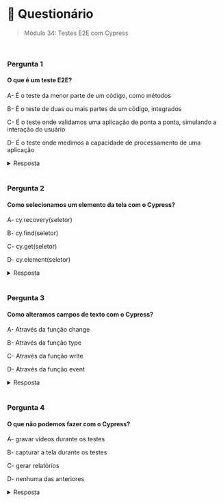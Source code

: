 # 📌 Questionário
> Módulo 34: Testes E2E com Cypress

<br>

### Pergunta 1
#### O que é um teste E2E?
A- É o teste da menor parte de um código, como métodos

B- É o teste de duas ou mais partes de um código, integrados

C- É o teste onde validamos uma aplicação de ponta a ponta, simulando a interação do usuário

D- É o teste onde medimos a capacidade de processamento de uma aplicação

<details>
    <summary>Resposta</summary>

    É o teste onde validamos uma aplicação de ponta a ponta, simulando a interação do usuário

    Um teste E2E (End-to-End) é aquele onde validamos uma aplicação de ponta a ponta, simulando a interação do usuário. É um tipo de teste de software que tem como objetivo verificar o funcionamento completo de um aplicativo ou sistema, simulando o fluxo de uso real do usuário, desde o início até o fim (ponta a ponta). Nesse tipo de teste, a aplicação é testada como um todo, incluindo todas as suas camadas, componentes e integrações. Durante o teste E2E, são realizadas interações com a aplicação de forma semelhante a um usuário real, utilizando um navegador ou interface gráfica, por exemplo. O objetivo é garantir que todas as partes do sistema estejam funcionando em harmonia e que os diferentes componentes e módulos do aplicativo estejam integrados corretamente.
</details>

<br>

### Pergunta 2
#### Como selecionamos um elemento da tela com o Cypress?
A- cy.recovery(seletor)

B- cy.find(seletor)

C- cy.get(seletor)

D- cy.element(seletor)

<details>
    <summary>Resposta</summary>
    
    cy.get(seletor)

    Para selecionar um elemento da tela usando o Cypress, utilizamos o comando cy.get(seletor). O "seletor" pode ser um seletor CSS, uma classe, um ID, uma tag HTML ou qualquer outra forma de identificar o elemento na página. O Cypress também oferece outras formas de selecionar elementos, como cy.find(seletor) e cy.contains(texto), mas cy.get(seletor) é o método principal e mais usado para selecionar elementos da página durante a escrita de testes com o Cypress.
</details>

<br>


### Pergunta 3
#### Como alteramos campos de texto com o Cypress?
A- Através da função change

B- Através da função type

C- Através da função write

D- Através da função event

<details>
    <summary>Resposta</summary>
    
    Através da função type

    Para alterar campos de texto com o Cypress, utilizamos a função type. Ela é uma das principais funções do Cypress e é usada para simular a digitação de texto em campos de input, textareas ou qualquer outro elemento editável na página.
</details>

<br>

### Pergunta 4
#### O que não podemos fazer com o Cypress?
A- gravar vídeos durante os testes

B- capturar a tela durante os testes

C- gerar relatórios

D- nenhuma das anteriores

<details>
    <summary>Resposta</summary>
    
    nenhuma das anteriores

    A opção correta é "nenhuma das anteriores". O Cypress é uma ferramenta de automação de testes avançada e rica em recursos, que inclui a capacidade de gravar vídeos durante os testes, capturar screenshots (telas) em diferentes momentos dos testes e gerar relatórios detalhados dos resultados. Portanto, todas as opções mencionadas (gravar vídeos, capturar a tela e gerar relatórios) são recursos que o Cypress suporta e que podem ser utilizados para ajudar a entender e analisar os resultados dos testes automatizados.
</details>
